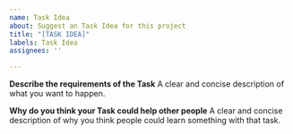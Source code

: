 ```yaml
---
name: Task Idea
about: Suggest an Task Idea for this project
title: "[TASK IDEA]"
labels: Task Idea
assignees: ''

---
```


**Describe the requirements of the Task**
A clear and concise description of what you want to happen.

**Why do you think your Task could help other people**
A clear and concise description of why you think people could learn something with that task.

